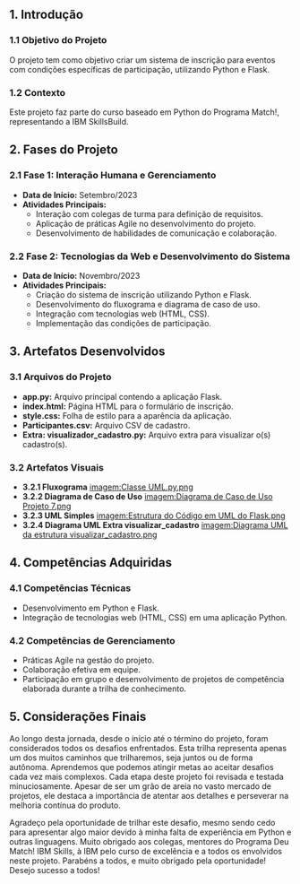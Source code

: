 ## 1. Introdução

### 1.1 Objetivo do Projeto
O projeto tem como objetivo criar um sistema de inscrição para eventos com condições específicas de participação, utilizando Python e Flask.

### 1.2 Contexto

Este projeto faz parte do curso baseado em Python do Programa Match!, representando a IBM SkillsBuild.

## 2. Fases do Projeto

### 2.1 Fase 1: Interação Humana e Gerenciamento

- **Data de Início:** Setembro/2023
- **Atividades Principais:**
  - Interação com colegas de turma para definição de requisitos.
  - Aplicação de práticas Agile no desenvolvimento do projeto.
  - Desenvolvimento de habilidades de comunicação e colaboração.

### 2.2 Fase 2: Tecnologias da Web e Desenvolvimento do Sistema

- **Data de Início:** Novembro/2023
- **Atividades Principais:**
  - Criação do sistema de inscrição utilizando Python e Flask.
  - Desenvolvimento do fluxograma e diagrama de caso de uso.
  - Integração com tecnologias web (HTML, CSS).
  - Implementação das condições de participação.

## 3. Artefatos Desenvolvidos

### 3.1 Arquivos do Projeto

- **app.py:** Arquivo principal contendo a aplicação Flask.
- **index.html:** Página HTML para o formulário de inscrição.
- **style.css:** Folha de estilo para a aparência da aplicação.
- **Participantes.csv:** Arquivo CSV de cadastro.
- **Extra: visualizador_cadastro.py:** Arquivo extra para visualizar o(s) cadastro(s).

### 3.2 Artefatos Visuais

- **3.2.1 Fluxograma**
[imagem:Classe UML.py.png](https://github.com/Takdoi/TakDoiDev/blob/main/PROJETO%207%20-%20SISTEMA%20DE%20INSCRI%C3%87%C3%83O%20PARA%20EVENTO%20COM%20CONDI%C3%87%C3%95ES%20DE%20PARTICIPA%C3%87%C3%83O/imagens/Classe%20UML%20app.py.png)
- **3.2.2 Diagrama de Caso de Uso**
[imagem:Diagrama de Caso de Uso Projeto 7.png](https://github.com/Takdoi/TakDoiDev/blob/main/PROJETO%207%20-%20SISTEMA%20DE%20INSCRI%C3%87%C3%83O%20PARA%20EVENTO%20COM%20CONDI%C3%87%C3%95ES%20DE%20PARTICIPA%C3%87%C3%83O/imagens/Diagrama%20de%20Caso%20de%20Uso%20Projeto%207.png)
- **3.2.3 UML Simples**
[imagem:Estrutura do Código em UML do Flask.png](https://github.com/Takdoi/TakDoiDev/blob/main/PROJETO%207%20-%20SISTEMA%20DE%20INSCRI%C3%87%C3%83O%20PARA%20EVENTO%20COM%20CONDI%C3%87%C3%95ES%20DE%20PARTICIPA%C3%87%C3%83O/imagens/Estrutura%20do%20C%C3%B3digo%20em%20UML%20do%20Flask.png)
- **3.2.4 Diagrama UML Extra visualizar_cadastro**
[imagem:Diagrama UML da estrutura visualizar_cadastro.png](https://github.com/Takdoi/TakDoiDev/blob/main/PROJETO%207%20-%20SISTEMA%20DE%20INSCRI%C3%87%C3%83O%20PARA%20EVENTO%20COM%20CONDI%C3%87%C3%95ES%20DE%20PARTICIPA%C3%87%C3%83O/imagens/Diagrama%20UML%20da%20estrutura%20visualizar_cadastro.png)

## 4. Competências Adquiridas

### 4.1 Competências Técnicas

- Desenvolvimento em Python e Flask.
- Integração de tecnologias web (HTML, CSS) em uma aplicação Python.

### 4.2 Competências de Gerenciamento

- Práticas Agile na gestão do projeto.
- Colaboração efetiva em equipe.
- Participação em grupo e desenvolvimento de projetos de competência elaborada durante a trilha de conhecimento.

## 5. Considerações Finais

Ao longo desta jornada, desde o início até o término do projeto, foram considerados todos os desafios enfrentados. Esta trilha representa apenas um dos muitos caminhos que trilharemos, seja juntos ou de forma autônoma. Aprendemos que podemos atingir metas ao aceitar desafios cada vez mais complexos. Cada etapa deste projeto foi revisada e testada minuciosamente. Apesar de ser um grão de areia no vasto mercado de projetos, ele destaca a importância de atentar aos detalhes e perseverar na melhoria contínua do produto.

Agradeço pela oportunidade de trilhar este desafio, mesmo sendo cedo para apresentar algo maior devido à minha falta de experiência em Python e outras linguagens. Muito obrigado aos colegas, mentores do Programa Deu Match! IBM Skills, à IBM pelo curso de excelência e a todos os envolvidos neste projeto. Parabéns a todos, e muito obrigado pela oportunidade! Desejo sucesso a todos!
